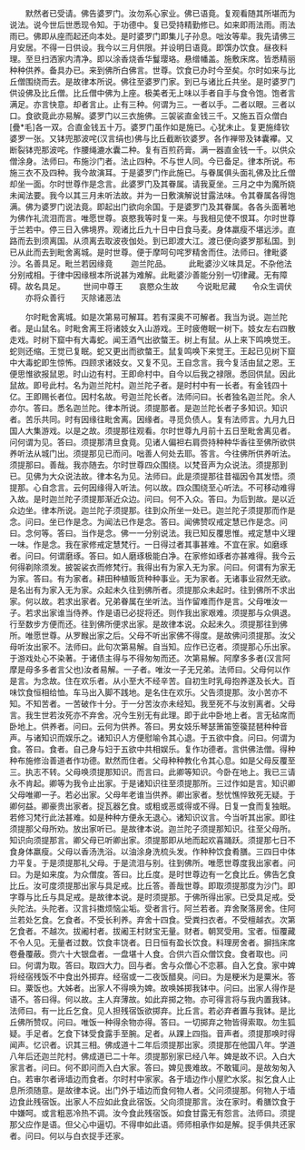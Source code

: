 <!-- { "loadSidebar": true } -->
　　默然者已受请。佛告婆罗门。汝勿系心家业。佛已语竟。复观看随其所堪而为说法。说今世后世悉现令知。于功德中。复已受持精勤修已。如来即雨法雨。雨法雨已。佛即从座而起还向本处。是时婆罗门即集儿子孙息。咄汝等辈。我先请佛三月安居。不得一日供设。我今以三月供限。并设明日语竟。即馔办饮食。昼夜料理。至旦扫洒家内清净。即以涂香烧香华鬘璎珞。悬缯幡盖。施敷床席。皆悉精丽种种供养。备具办已。来到佛所白佛言。世尊。饮食已办时今至矣。尔时如来与比丘僧围绕而去。是故律本所说。佛往至婆罗门家。到已与诸比丘共坐。是时婆罗门供设佛及比丘僧。比丘僧中佛为上座。极美者无上味以手者自手与食令饱。饱者言满足。亦言快意。却者言止。止有三种。何谓为三。一者以手。二者以眼。三者以口。食欲竟此亦易解。婆罗门以三衣施佛。三袈裟直金钱三千。又施五百众僧白[疊*毛]各一双。合直金钱五十万。婆罗门虽作如是施已。心犹未止。复更施绛钦婆罗一张。又钵兜那波咤(汉言绢也)佛与比丘截断钦婆罗。各作禅带及钵囊襻。又断裂钵兜那波咤。作腰绳漉水囊二种。复有百煎药膏。满一器直金钱一千。以供众僧涂身。法师曰。布施沙门者。法止四种。不与世人同。今已备足。律本所说。布施三衣不及四种。我今故演耳。于是婆罗门作此施已。与眷属俱头面礼佛及比丘僧却坐一面。尔时世尊作是念言。此婆罗门及其眷属。请我夏坐。三月之中为魔所娆未闻法要。我今以其三月未听法故。并为一日敷演解说甘露法味。令其眷属各得饱满。佛为婆罗门说法竟。即起出门欲向余国。于是婆罗门及其眷属。各各头面著地为佛作礼流泪而言。唯愿世尊。哀愍我等时复一来。与我相见使不恨耳。尔时世尊于兰若中。停三日入佛境界。观诸比丘九十日中日食马麦。身体羸瘦不堪远涉。直路而去到须离国。从须离去取波夜伽处。到已即渡大江。渡已便向婆罗那私国。到已从此而去到毗舍离城。是时世尊。便于摩呵句咤罗精舍而住。法师曰。律毗婆沙。名善具足。毗兰若因缘竟
　　迦兰陀品。
　　此毗婆沙义味具足。不杂他法分别戒相。于律中因缘根本所说甚为难解。此毗婆沙善能分别一切律藏。无有障碍。故名具足。
　　世间中尊王　　哀愍众生故
　　今说毗尼藏　　令众生调伏
　　亦将众善行　　灭除诸恶法

　　尔时毗舍离城。如是次第易可解耳。若有深奥不可解者。我当为说。迦兰陀者。是山鼠名。时毗舍离王将诸妓女入山游戏。王时疲倦眠一树下。妓女左右四散走戏。时树下窟中有大毒蛇。闻王酒气出欲螫王。树上有鼠。从上来下鸣唤觉王。蛇则还缩。王觉已复眠。蛇又更出而欲螫王。鼠复鸣唤下来觉王。王起已见树下窟中大毒蛇即生惊怖。四顾求诸妓女。又复不见。王自念言。我今复活由鼠之恩。王便思惟欲报鼠恩。时山边有村。王即命村中。自今以后我之禄限。悉回供鼠。因此鼠故。即号此村。名为迦兰陀村。迦兰陀子者。是时村中有一长者。有金钱四十亿。王即赐长者位。因村名故。号迦兰陀长者。法师问曰。长者独名迦兰陀。余人亦尔。答曰。悉名迦兰陀。律本所说。须提那者。是迦兰陀长者子多知识。知识者。苦乐共同。时有因缘往毗舍离。因缘者。寻觅负债人。复有法师言。九月九日国人大集游戏。以是之故。须提那往观看。尔时世尊九月前十五日至毗舍离见者。问何谓为见。答曰。须提那清旦食竟。见诸人偏袒右肩赍持种种华香往至佛所欲供养听法从城门出。须提那见已而问。咄善人何处去耶。答言。今往佛所供养听法。须提那曰。善哉。我亦随去。尔时世尊四众围绕。以梵音声为众说法。须提那到已。见佛为大众说法故。律本名为见。法师曰。此是须提那往昔福因令其发悟。须提那。心自念言。云何因缘得入听法。何以故。四众围绕至心听法。不可移动难得入故。是时迦兰陀子须提那渐近众边。问曰。何不入众。答曰。为后到故。是以近众边坐。律本所说。迦兰陀子须提那。往到众所坐一处已。迦兰陀子须提那而作是念。问曰。坐已作是念。为闻法已作是念。答曰。闻佛赞叹戒定慧已作是念。问曰。念何等。答曰。当作是念。佛一一分别说法。我已知反覆思惟。戒定慧中义理一味。作是念。我在家修戒定慧梵行。一日得过者其事甚难。不宜在家。如磨琢者。问曰。何谓磨琢。答曰。如人磨琢极能白净。在家修如琢者亦甚难得。我今云何得剃除须发。披袈裟衣而修梵行。我得出有为家入无为家。问曰。何谓有为家无为家。答曰。有为家者。耕田种植贩货种种事业。无为家者。无诸事业寂然无欲。是名出有为家入无为家。众起未久往到佛所者。须提那众未起时。往到佛所不求出家。何以故。若求出家者。兄弟眷属在坐听法。当作留难而作是言。父母唯汝一子。若求出家谁当侍养。作是语已必捉将还。则作我出家艰难。须提那与众俱退。行至数步方便而还。往到佛所便求出家。是故律本说。众起未久。须提那往到佛所。唯愿世尊。从罗睺出家之后。父母不听出家佛不得度。是故佛问须提那。汝父母听汝出家不。法师曰。此句次第易解。自当知。应作已讫者。须提那心乐出家。于游戏处心不染著。于诸债主得与不得匆匆而还。次第易解。阿摩多多者(汉言阿摩是母多多者言父也)汝者易解。一子者。唯汝一子无兄弟。法师曰。父母何以作是言。为念故。住在欢乐者。从小至大不经辛苦。自初生时乳母抱养遂及长大。百味饮食恒相给恤。车马出入脚不践地。是名住在欢乐。父告须提那。汝小苦亦不知。不知苦者。一苦破作十分。于一分苦汝亦未经知。我至死不与汝别离者。父母言。我生世若汝死亦不弃舍。况今生别无有此理。即于此中卧地上者。言无毡席而卧地上。供养者。问曰。云何为供养。答曰。男女妓乐琴瑟箫笛箜篌琵琶种种音声。与诸知识而娱乐之。诸知识人方便慰喻令其心退。于五欲中食。问曰。何谓为食。答曰。食者。自己身与妇于五欲中共相娱乐。复作功德者。言供佛法僧。得种种布施修治善道者作功德。默然而住者。父母种种教化令其心息。如是父母反覆至三。执志不转。父母唤须提那知识。而言曰。此卿等知识。今卧在地上。我已三请永不肯起。卿等为我令止出家。于是诸知识往至须提那所。三过作如是言。知识卿父母唯卿一子。若必出家。父母年老谁当供养。卿出家者。愁忧憔悴致死无疑。于卿何益。卿豪贵出家者。捉瓦器乞食。或粗或恶或得或不得。日复一食而复独眠。若修习梵行此法甚难。如是种种方便永无退心。诸知识议言。今当听其出家。即往须提那父母所劝。放出家听已。是故律本说。迦兰陀子须提那知识。往至父母所。知识向须提那言。卿父母已听卿出家。须提那即从地而起欢喜踊跃。须提那七日不食身体羸瘦。父母以香汤洗浴。以油涂身洗梳头发。作种种饮食肴膳。三四日中体力平复。于是须提那礼父母。于是流泪与别。往到佛所。唯愿世尊度我出家者。问曰。为是如来度。为众僧度。答曰。比丘度。是时世尊边有一乞食比丘。佛告乞食比丘。汝可度须提那出家与具足戒。比丘答。善哉世尊。即取须提那度为沙门。即字尊与比丘与具足戒。是故律本说。是时须提那。于佛所得出家。已受具足戒。受头陀法。头陀者。汉言抖擞烦恼尘垢。受者言行。阿兰若者。弃舍聚落房舍。住阿兰若处乞食。乞食者。不受长利养。弃舍十四食。受粪扫衣者。不受檀越衣。次第乞食者。不越次。拔阇村者。拔阇王村财宝无量。财者。朝冥受用。宝者。恒覆藏不令人见。无量者过数。饮食丰饶者。日日恒有盈长饮食。料理房舍者。摒挡床席卷叠覆蔽。赍六十大银盘者。一盘堪十人食。合供六百众僧饮食。食者取也。问曰。何谓为取。答曰。取四大力。回与者。舍与众僧心不恋慕。自入乞食。家中婢将经宿残饭不中食出外掷弃。经宿或一二夜饭醋臭。问曰。为是粳米为是粟米。答曰。粟饭也。大姊者。出家人不得唤为婢。故唤姊掷我钵中。问曰。出家人得作是语不。答曰得。何以故。主人弃薄故。如此弃掷之物。亦可得言将与我内置我钵。法师曰。有一比丘乞食。见人担残宿饭欲掷弃。比丘言。若必弃者置与我钵。是比丘佛所赞叹。问曰。唯饭一种得余物亦得。答曰。一切掷弃之物皆得索取。勿生狐疑。手足者。乞食下钵受食露手至腕。足者。从踝上四指。音声者。须提那唤时得闻声。忆识者。识其三相。佛成道十二年后须提那出家。须提那在他国八年。学道八年后还迦兰陀村。佛成道已二十年。须提那别家已经八年。婢是故不识。入白大家言者。问曰。何不即问而入白大家。答曰。婢见畏难故。不敢辄问。是故匆匆入白。若审尔者谛墙边而食者。尔时村中家家。各于墙边作小屋贮水浆。拟乞食人止息所须随意。是故律本说。出门外于墙边而食何物人者。父问须提那。何物人于墙边食此残宿饭。出家人不应如此食此宿饭。父向须提那言。汝在家时。肴膳饮食于中嫌呵。或言粗恶冷热不调。汝今食此残宿饭。如食甘露无有怨言。法师曰。须提那父应作是语。但父心中逼切。不得申如此语。师师相承作如是解。捉手俱共还家者。问曰。何以与白衣捉手还家。
